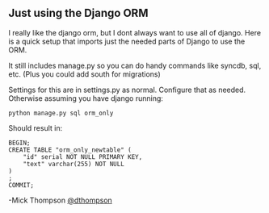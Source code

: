 ## Just using the Django ORM

I really like the django orm, but I dont always want to use all of django. Here is a quick setup that imports just the needed parts of Django to use the ORM.

It still includes manage.py so you can do handy commands like syncdb, sql, etc. (Plus you could add south for migrations)

Settings for this are in settings.py as normal. Configure that as needed. Otherwise assuming you have django running:

    python manage.py sql orm_only

Should result in:

    BEGIN;
    CREATE TABLE "orm_only_newtable" (
        "id" serial NOT NULL PRIMARY KEY,
        "text" varchar(255) NOT NULL
    )
    ;
    COMMIT;


-Mick Thompson [@dthompson](http://twitter.com/dthompson)
